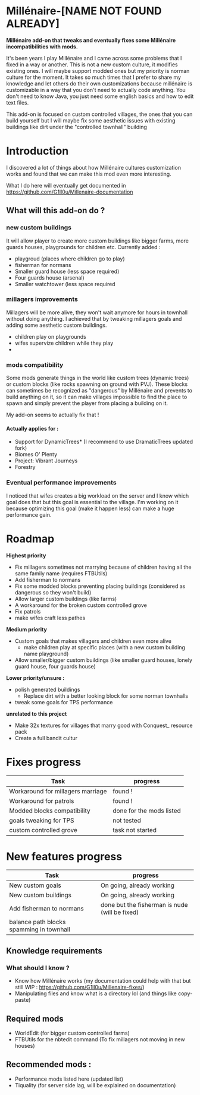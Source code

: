 # Millénaire-[NAME NOT FOUND ALREADY]
**Millénaire add-on that tweaks and eventually fixes some Millénaire incompatibilities with mods.**

It's been years I play Millénaire and I came across some problems that I fixed in a way or another.
This is not a new custom culture, it modifies existing ones. I will maybe support modded ones but my priority is norman culture for the moment. It takes so much times that I prefer to share my knowledge and let others do their own customizations because millénaire is customizable in a way that you don't need to actually code anything. You don't need to know Java, you just need some english basics and how to edit text files.

This add-on is focused on custom controlled villages, the ones that you can build yourself but I will maybe fix some aesthetic issues with existing buildings like dirt under the "controlled townhall" building


# Introduction
I discovered a lot of things about how Millénaire cultures customization works and found that we can make this mod even more interesting.

What I do here will eventually get documented in https://github.com/G1ll0u/Millenaire-documentation


## What will this add-on do ?


### new custom buildings
It will allow player to create more custom buildings like bigger farms, more guards houses, playgrounds for children etc.
Currently added :
* playgroud (places where children go to play)
* fisherman for normans
* Smaller guard house (less space required)
* Four guards house (arsenal)
* Smaller watchtower (less space required

### millagers improvements
Millagers will be more alive, they won't wait anymore for hours in townhall without doing anything. I achieved that by tweaking millagers goals and adding some aesthetic custom buildings.
* children play on playgrounds
* wifes supervize children while they play
* 

### mods compatibility
Some mods generate things in the world like custom trees (dynamic trees) or custom blocks (like rocks spawning on ground with PVJ). These blocks can sometimes be recognized as "dangerous" by Millénaire and prevents to build anything on it, so it can make villages impossible to find the place to spawn and simply prevent the player from placing a building on it.

My add-on seems to actually fix that !

#### Actually applies for :
* Support for DynamicTrees* (I recommend to use DramaticTrees updated fork)
* Biomes O' Plenty
* Project: Vibrant Journeys
* Forestry

### Eventual performance improvements
I noticed that wifes creates a big workload on the server and I know which goal does that but this goal is essential to the village. I'm working on it because optimizing this goal (make it happen less) can make a huge performance gain.

# Roadmap

**Highest priority**
* Fix millagers sometimes not marrying because of children having all the same family name (requires FTBUtils)
* Add fisherman to normans 
* Fix some modded blocks preventing placing buildings (considered as dangerous so they won't build)
* Allow larger custom buildings (like farms)
* A workaround for the broken custom controlled grove
* Fix patrols
* make wifes craft less pathes

**Medium priority**
* Custom goals that makes villagers and children even more alive
  * make children play at specific places (with a new custom building name playground)
* Allow smaller/bigger custom buildings (like smaller guard houses, lonely guard house, four guards house)

**Lower priority/unsure :**
* polish generated buildings
  * Replace dirt with a better looking block for some norman townhalls
* tweak some goals for TPS performance

**unrelated to this project**
* Make 32x textures for villages that marry good with Conquest_ resource pack
* Create a full bandit cultur

# Fixes progress
| Task      | progress      |
| ------------- | ------------- |
| Workaround for millagers marriage |  found ! |
| Workaround for patrols |  found ! |
| Modded blocks compatibility |  done for the mods listed |
| goals tweaking for TPS | not tested |
| custom controlled grove | task not started |

# New features progress
| Task      | progress      |
| ------------- | ------------- |
| New custom goals | On going, already working
| New custom buildings | On going, already working
| Add fisherman to normans | done but the fisherman is nude (will be fixed)
| balance path blocks spamming in townhall |
## Knowledge requirements
### What should I know ?
* Know how Millénaire works (my documentation could help with that but still WIP : https://github.com/G1ll0u/Millenaire-fixes/)
* Manipulating files and know what is a directory lol (and things like copy-paste)

## Required mods
* WorldEdit (for bigger custom controlled farms)
* FTBUtils for the nbtedit command (To fix millagers not moving in new houses)

## Recommended mods :

* Performance mods listed here (updated list)
* Tiquality (for server side lag, will be explained on documentation)

